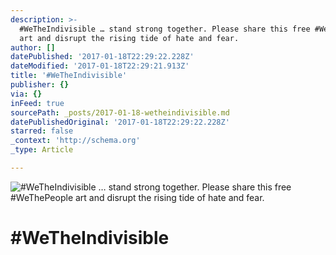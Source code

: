 ```yaml
---
description: >-
  #WeTheIndivisible … stand strong together. Please share this free #WeThePeople
  art and disrupt the rising tide of hate and fear.
author: []
datePublished: '2017-01-18T22:29:22.228Z'
dateModified: '2017-01-18T22:29:21.913Z'
title: '#WeTheIndivisible'
publisher: {}
via: {}
inFeed: true
sourcePath: _posts/2017-01-18-wetheindivisible.md
datePublishedOriginal: '2017-01-18T22:29:22.228Z'
starred: false
_context: 'http://schema.org'
_type: Article

---
```

![#WeTheIndivisible … stand strong together. Please share this free #WeThePeople art and disrupt the rising tide of hate and fear.](https://imgflo.herokuapp.com/graph/2b2431f8e7ba7b0/9ec436c66a69c0e1c4ec291a0df71635/croprotate.jpg?cropheight=7200&cropwidth=5035&degrees=0&input=https%3A%2F%2Fthe-grid-user-content.s3-us-west-2.amazonaws.com%2F4852a746-e077-4100-a419-f3dc7335f649.jpg&x=183&y=0)

# \#WeTheIndivisible